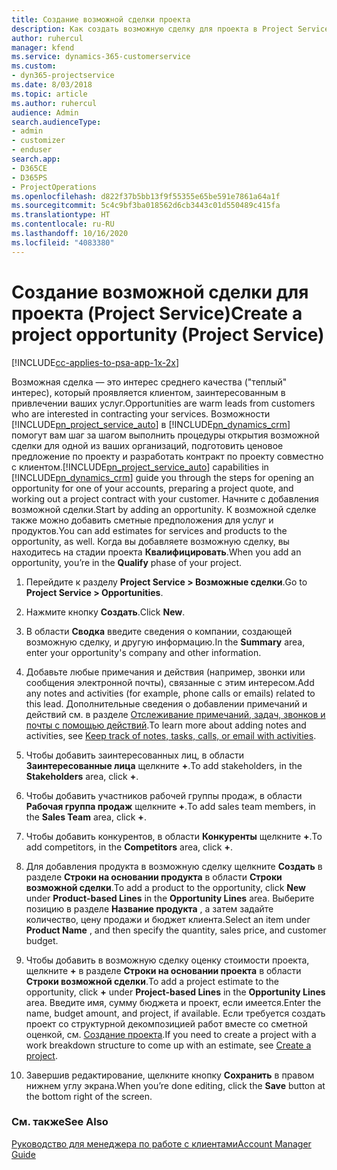 ```yaml
---
title: Создание возможной сделки проекта
description: Как создать возможную сделку для проекта в Project Service
author: ruhercul
manager: kfend
ms.service: dynamics-365-customerservice
ms.custom:
- dyn365-projectservice
ms.date: 8/03/2018
ms.topic: article
ms.author: ruhercul
audience: Admin
search.audienceType:
- admin
- customizer
- enduser
search.app:
- D365CE
- D365PS
- ProjectOperations
ms.openlocfilehash: d822f37b5bb13f9f55355e65be591e7861a64a1f
ms.sourcegitcommit: 5c4c9bf3ba018562d6cb3443c01d550489c415fa
ms.translationtype: HT
ms.contentlocale: ru-RU
ms.lasthandoff: 10/16/2020
ms.locfileid: "4083380"
---
```

# <a name="create-a-project-opportunity-project-service"></a><span data-ttu-id="cfc9e-103">Создание возможной сделки для проекта (Project Service)</span><span class="sxs-lookup"><span data-stu-id="cfc9e-103">Create a project opportunity (Project Service)</span></span>

[!INCLUDE[cc-applies-to-psa-app-1x-2x](../includes/cc-applies-to-psa-app-1x-2x.md)]

<span data-ttu-id="cfc9e-104">Возможная сделка — это интерес среднего качества ("теплый" интерес), который проявляется клиентом, заинтересованным в привлечении ваших услуг.</span><span class="sxs-lookup"><span data-stu-id="cfc9e-104">Opportunities are warm leads from customers who are interested in contracting your services.</span></span> <span data-ttu-id="cfc9e-105">Возможности [!INCLUDE[pn_project_service_auto](../includes/pn-project-service-auto.md)] в [!INCLUDE[pn_dynamics_crm](../includes/pn-dynamics-crm.md)] помогут вам шаг за шагом выполнить процедуры открытия возможной сделки для одной из ваших организаций, подготовить ценовое предложение по проекту и разработать контракт по проекту совместно с клиентом.</span><span class="sxs-lookup"><span data-stu-id="cfc9e-105">[!INCLUDE[pn_project_service_auto](../includes/pn-project-service-auto.md)] capabilities in [!INCLUDE[pn_dynamics_crm](../includes/pn-dynamics-crm.md)] guide you through the steps for opening an opportunity for one of your accounts, preparing a project quote, and working out a project contract with your customer.</span></span> <span data-ttu-id="cfc9e-106">Начните с добавления возможной сделки.</span><span class="sxs-lookup"><span data-stu-id="cfc9e-106">Start by adding an opportunity.</span></span> <span data-ttu-id="cfc9e-107">К возможной сделке также можно добавить сметные предположения для услуг и продуктов.</span><span class="sxs-lookup"><span data-stu-id="cfc9e-107">You can add estimates for services and products to the opportunity, as well.</span></span> <span data-ttu-id="cfc9e-108">Когда вы добавляете возможную сделку, вы находитесь на стадии проекта **Квалифицировать**.</span><span class="sxs-lookup"><span data-stu-id="cfc9e-108">When you add an opportunity, you’re in the **Qualify** phase of your project.</span></span>  
  
1.  <span data-ttu-id="cfc9e-109">Перейдите к разделу **Project Service > Возможные сделки**.</span><span class="sxs-lookup"><span data-stu-id="cfc9e-109">Go to **Project Service > Opportunities**.</span></span>  
  
2.  <span data-ttu-id="cfc9e-110">Нажмите кнопку **Создать**.</span><span class="sxs-lookup"><span data-stu-id="cfc9e-110">Click **New**.</span></span>  
  
3.  <span data-ttu-id="cfc9e-111">В области **Сводка** введите сведения о компании, создающей возможную сделку, и другую информацию.</span><span class="sxs-lookup"><span data-stu-id="cfc9e-111">In the **Summary** area, enter your opportunity's company and other information.</span></span>  
  
4.  <span data-ttu-id="cfc9e-112">Добавьте любые примечания и действия (например, звонки или сообщения электронной почты), связанные с этим интересом.</span><span class="sxs-lookup"><span data-stu-id="cfc9e-112">Add any notes and activities (for example, phone calls or emails) related to this lead.</span></span> <span data-ttu-id="cfc9e-113">Дополнительные сведения о добавлении примечаний и действий см. в разделе [Отслеживание примечаний, задач, звонков и почты с помощью действий](https://docs.microsoft.com/dynamics365/customerengagement/on-premises/basics/work-with-activities).</span><span class="sxs-lookup"><span data-stu-id="cfc9e-113">To learn more about adding notes and activities, see [Keep track of notes, tasks, calls, or email with activities](https://docs.microsoft.com/dynamics365/customerengagement/on-premises/basics/work-with-activities).</span></span>  
  
5.  <span data-ttu-id="cfc9e-114">Чтобы добавить заинтересованных лиц, в области **Заинтересованные лица** щелкните **+**.</span><span class="sxs-lookup"><span data-stu-id="cfc9e-114">To add stakeholders, in the **Stakeholders** area, click **+**.</span></span>  
  
6.  <span data-ttu-id="cfc9e-115">Чтобы добавить участников рабочей группы продаж, в области **Рабочая группа продаж** щелкните **+**.</span><span class="sxs-lookup"><span data-stu-id="cfc9e-115">To add sales team members, in the **Sales Team** area, click **+**.</span></span>  
  
7.  <span data-ttu-id="cfc9e-116">Чтобы добавить конкурентов, в области **Конкуренты** щелкните **+**.</span><span class="sxs-lookup"><span data-stu-id="cfc9e-116">To add competitors, in the **Competitors** area, click **+**.</span></span>  
  
8.  <span data-ttu-id="cfc9e-117">Для добавления продукта в возможную сделку щелкните **Создать** в разделе **Строки на основании продукта** в области **Строки возможной сделки**.</span><span class="sxs-lookup"><span data-stu-id="cfc9e-117">To add a product to the opportunity, click **New** under **Product-based Lines** in the **Opportunity Lines** area.</span></span> <span data-ttu-id="cfc9e-118">Выберите позицию в разделе **Название продукта** , а затем задайте количество, цену продажи и бюджет клиента.</span><span class="sxs-lookup"><span data-stu-id="cfc9e-118">Select an item under **Product Name** , and then specify the quantity, sales price, and customer budget.</span></span>  
  
9. <span data-ttu-id="cfc9e-119">Чтобы добавить в возможную сделку оценку стоимости проекта, щелкните **+** в разделе **Строки на основании проекта** в области **Строки возможной сделки**.</span><span class="sxs-lookup"><span data-stu-id="cfc9e-119">To add a project estimate to the opportunity, click **+** under **Project-based Lines** in the **Opportunity Lines** area.</span></span> <span data-ttu-id="cfc9e-120">Введите имя, сумму бюджета и проект, если имеется.</span><span class="sxs-lookup"><span data-stu-id="cfc9e-120">Enter the name, budget amount, and project, if available.</span></span> <span data-ttu-id="cfc9e-121">Если требуется создать проект со структурной декомпозицией работ вместе со сметной оценкой, см. [Создание проекта](../psa/create-project.md).</span><span class="sxs-lookup"><span data-stu-id="cfc9e-121">If you need to create a project with a work breakdown structure to come up with an estimate, see [Create a project](../psa/create-project.md).</span></span>  
  
10. <span data-ttu-id="cfc9e-122">Завершив редактирование, щелкните кнопку **Сохранить** в правом нижнем углу экрана.</span><span class="sxs-lookup"><span data-stu-id="cfc9e-122">When you’re done editing, click the **Save** button at the bottom right of the screen.</span></span>  
  
### <a name="see-also"></a><span data-ttu-id="cfc9e-123">См. также</span><span class="sxs-lookup"><span data-stu-id="cfc9e-123">See Also</span></span>  
 [<span data-ttu-id="cfc9e-124">Руководство для менеджера по работе с клиентами</span><span class="sxs-lookup"><span data-stu-id="cfc9e-124">Account Manager Guide</span></span>](../psa/account-manager-guide.md)
